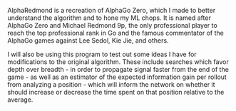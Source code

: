 AlphaRedmond is a recreation of AlphaGo Zero, which I made to better understand the algorithm and to hone my ML chops. It is named after AlphaGo Zero and Michael Redmond 9p, the only professional player to reach the top professional rank in Go and the famous commentator of the AlphaGo games against Lee Sedol, Kie Jie, and others.

I will also be using this program to test out some ideas I have for modifications to the original algorithm. These include searches which favor depth over breadth - in order to propagate signal faster from the end of the game - as well as an estimator of the expected information gain per rollout from analyzing a position - which will inform the network on whether it should increase or decrease the time spent on that position relative to the average.
